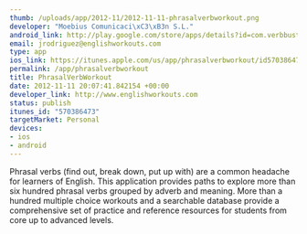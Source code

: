 ```yaml
--- 
thumb: /uploads/app/2012-11/2012-11-11-phrasalverbworkout.png
developer: "Moebius Comunicaci\xC3\xB3n S.L."
android_link: http://play.google.com/store/apps/details?id=com.verbbusters.phrasalverbworkout
email: jrodriguez@englishworkouts.com
type: app
ios_link: https://itunes.apple.com/us/app/phrasalverbworkout/id570386473?mt=8
permalink: /app/phrasalverbworkout
title: PhrasalVerbWorkout
date: 2012-11-11 20:07:41.842154 +00:00
developer_link: http://www.englishworkouts.com
status: publish
itunes_id: "570386473"
targetMarket: Personal
devices: 
- ios
- android
---
```


Phrasal verbs (find out, break down, put up with) are a common headache for learners of English. This application provides paths to explore more than six hundred phrasal verbs grouped by adverb and meaning. More than a hundred multiple choice workouts and a searchable database provide a comprehensive set of practice and reference resources for students from core up to advanced levels.
